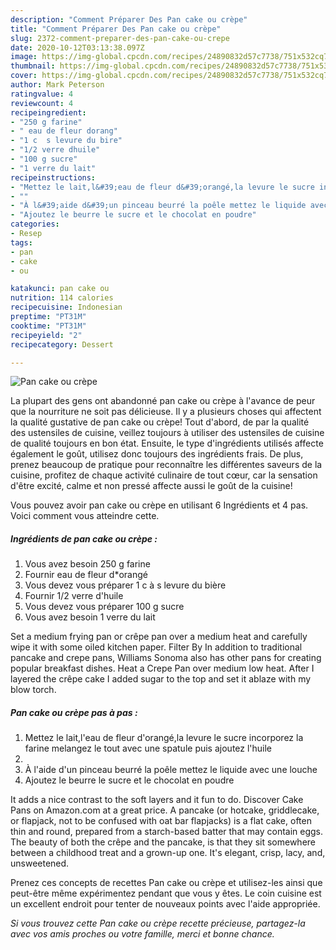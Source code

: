 ```yaml
---
description: "Comment Préparer Des Pan cake ou crèpe"
title: "Comment Préparer Des Pan cake ou crèpe"
slug: 2372-comment-preparer-des-pan-cake-ou-crepe
date: 2020-10-12T03:13:38.097Z
image: https://img-global.cpcdn.com/recipes/24890832d57c7738/751x532cq70/pan-cake-ou-crepe-photo-principale-de-la-recette.jpg
thumbnail: https://img-global.cpcdn.com/recipes/24890832d57c7738/751x532cq70/pan-cake-ou-crepe-photo-principale-de-la-recette.jpg
cover: https://img-global.cpcdn.com/recipes/24890832d57c7738/751x532cq70/pan-cake-ou-crepe-photo-principale-de-la-recette.jpg
author: Mark Peterson
ratingvalue: 4
reviewcount: 4
recipeingredient:
- "250 g farine"
- " eau de fleur dorang"
- "1 c  s levure du bire"
- "1/2 verre dhuile"
- "100 g sucre"
- "1 verre du lait"
recipeinstructions:
- "Mettez le lait,l&#39;eau de fleur d&#39;orangé,la levure le sucre incorporez la farine melangez le tout avec une spatule puis ajoutez l&#39;huile"
- ""
- "À l&#39;aide d&#39;un pinceau beurré la poêle mettez le liquide avec une louche"
- "Ajoutez le beurre le sucre et le chocolat en poudre"
categories:
- Resep
tags:
- pan
- cake
- ou

katakunci: pan cake ou 
nutrition: 114 calories
recipecuisine: Indonesian
preptime: "PT31M"
cooktime: "PT31M"
recipeyield: "2"
recipecategory: Dessert

---
```



![Pan cake ou crèpe](https://img-global.cpcdn.com/recipes/24890832d57c7738/751x532cq70/pan-cake-ou-crepe-photo-principale-de-la-recette.jpg)

La plupart des gens ont abandonné pan cake ou crèpe à l'avance de peur que la nourriture ne soit pas délicieuse. Il y a plusieurs choses qui affectent la qualité gustative de pan cake ou crèpe! Tout d'abord, de par la qualité des ustensiles de cuisine, veillez toujours à utiliser des ustensiles de cuisine de qualité toujours en bon état. Ensuite, le type d'ingrédients utilisés affecte également le goût, utilisez donc toujours des ingrédients frais. De plus, prenez beaucoup de pratique pour reconnaître les différentes saveurs de la cuisine, profitez de chaque activité culinaire de tout cœur, car la sensation d'être excité, calme et non pressé affecte aussi le goût de la cuisine!

<!--inarticleads1-->

Vous pouvez avoir pan cake ou crèpe en utilisant 6 Ingrédients et 4 pas. Voici comment vous atteindre cette.

##### Ingrédients de pan cake ou crèpe :

1. Vous avez besoin 250 g farine
1. Fournir  eau de fleur d*orangé
1. Vous devez vous préparer 1 c à s levure du bière
1. Fournir 1/2 verre d&#39;huile
1. Vous devez vous préparer 100 g sucre
1. Vous avez besoin 1 verre du lait


Set a medium frying pan or crêpe pan over a medium heat and carefully wipe it with some oiled kitchen paper. Filter By In addition to traditional pancake and crepe pans, Williams Sonoma also has other pans for creating popular breakfast dishes. Heat a Crepe Pan over medium low heat. After I layered the crêpe cake I added sugar to the top and set it ablaze with my blow torch. 

<!--inarticleads2-->

##### Pan cake ou crèpe pas à pas :

1. Mettez le lait,l&#39;eau de fleur d&#39;orangé,la levure le sucre incorporez la farine melangez le tout avec une spatule puis ajoutez l&#39;huile
1. 
1. À l&#39;aide d&#39;un pinceau beurré la poêle mettez le liquide avec une louche
1. Ajoutez le beurre le sucre et le chocolat en poudre


It adds a nice contrast to the soft layers and it fun to do. Discover Cake Pans on Amazon.com at a great price. A pancake (or hotcake, griddlecake, or flapjack, not to be confused with oat bar flapjacks) is a flat cake, often thin and round, prepared from a starch-based batter that may contain eggs. The beauty of both the crêpe and the pancake, is that they sit somewhere between a childhood treat and a grown-up one. It&#39;s elegant, crisp, lacy, and, unsweetened. 

<!--inarticleads1-->

<p>
Prenez ces concepts de recettes Pan cake ou crèpe et utilisez-les ainsi que peut-être même expérimentez pendant que vous y êtes. Le coin cuisine est un excellent endroit pour tenter de nouveaux points avec l'aide appropriée.
</p>

<p>
<i>Si vous trouvez cette Pan cake ou crèpe recette précieuse, partagez-la avec vos amis proches ou votre famille, merci et bonne chance.</i>
</p>
